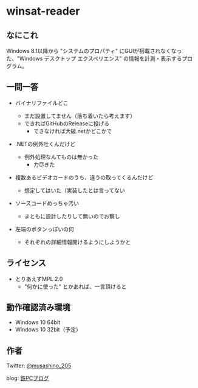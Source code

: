 
# winsat-reader

## なにこれ
Windows 8.1以降から "システムのプロパティ" にGUIが搭載されなくなった、"Windows デスクトップ エクスペリエンス" の情報を計測・表示するプログラム。

## 一問一答
- バイナリファイルどこ

  - まだ設置してません（落ち着いたら考えます）
  - できればGitHubのReleaseに投げる
    - できなければ大破.netかどこかで
    
- .NETの例外吐くんだけど

  - 例外処理なんてものは無かった
    - 力尽きた
    
    
- 複数あるビデオカードのうち、違うの取ってくるんだけど

  - 想定してはいた（実装したとは言ってない
 　
  
- ソースコードめっちゃ汚い

  - まともに設計したりして無いのでお察し
  
- 左端のボタンっぽいの何

  - それぞれの詳細情報開けるようにしようかと
  
  
## ライセンス

- とりあえずMPL 2.0
  - "何かに使った" とかあれば、一言頂けると
  
## 動作確認済み環境
- Windows 10 64bit
- Windows 10 32bit（予定）

## 作者
Twitter: [@musashino_205](https://twitter.com/musashino_205)

blog: [鉄PCブログ](https://tetsupc.wordpress.com/)

